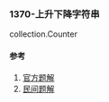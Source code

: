 ### 1370-上升下降字符串

collection.Counter

#### 参考

1. [官方题解](https://leetcode-cn.com/problems/increasing-decreasing-string/solution/shang-sheng-xia-jiang-zi-fu-chuan-by-leetcode-solu/)
2. [民间题解](https://leetcode-cn.com/problems/increasing-decreasing-string/solution/pythonyou-ya-ti-jie-by-smilelight/)

